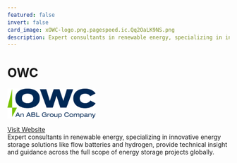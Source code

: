 ```yaml
---
featured: false
invert: false
card_image: xOWC-logo.png.pagespeed.ic.Qq2OaLK9NS.png
description: Expert consultants in renewable energy, specializing in innovative energy storage solutions like flow batteries and hydrogen, provide technical insight and guidance across the full scope of energy storage projects globally.
---
```


# OWC
<img src="xOWC-logo.png.pagespeed.ic.Qq2OaLK9NS.png" alt="Logo" style="max-width: 200px; height: auto;">

<a href="https://owcltd.com/energy-storage/">Visit Website</a>  
Expert consultants in renewable energy, specializing in innovative energy storage solutions like flow batteries and hydrogen, provide technical insight and guidance across the full scope of energy storage projects globally.
